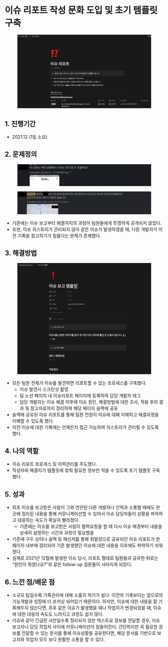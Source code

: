 # 이슈 리포트 작성 문화 도입 및 초기 템플릿 구축

<figure><img src="../../.gitbook/assets/image (71).png" alt=""><figcaption></figcaption></figure>

## 1. 진행기간

* 2021.12 (1일 소요)

## 2. 문제정의

<figure><img src="../../.gitbook/assets/image (2) (7).png" alt=""><figcaption></figcaption></figure>

<figure><img src="../../.gitbook/assets/image (14) (2).png" alt=""><figcaption></figcaption></figure>

* 기존에는 이슈 보고부터 해결까지의 과정이 팀원들에게 투명하게 공개되지 않았다.
* 또한, 이슈 히스토리가 관리되지 않아 같은 이슈가 발생하였을 때, 다른 개발자가 이전 기록을 참고하기가 힘들다는 문제가 존재했다.

## 3. 해결방법

<figure><img src="../../.gitbook/assets/image (3) (11).png" alt=""><figcaption></figcaption></figure>

* 모든 팀원 전체가 이슈를 발견하면 리포트할 수 있는 프로세스를 구축했다.
  * 이슈 발견시 스크린샷 촬영
  * 팀 노션 페이지 내 이슈리포트 페이지에 등록하여 담당 개발자 태그
  * 담당 개발자는 이슈 해결 이후에 이슈 원인, 해결방법에 대한 조사, 적용 후의 결과 및 참고자료까지 정리하여 해당 페이지 슬랙에 공유
* 슬랙에 공유된 이슈 리포트를 통해 팀원 전원이 이슈에 대해 이해하고 해결과정을 이해할 수 있도록 했다.
* 이전 이슈에 대한 기록에는 언제든지 접근 가능하여 히스토리가 관리될 수 있도록 했다.

## 4. 나의 역할

* 이슈 리포트 프로세스 및 이력관리를 주도했다.
* 작성자와 해결자가 템플릿에 맞춰 필요한 정보만 적을 수 있도록 초기 템플릿 구축했다.

## 5. 성과

* 최초 이슈를 보고받은 사람이 그와 연관된 다른 개발자나 인력과 소통할 때에도 한 곳에 정리된 내용을 통해 커뮤니케이션할 수 있어서 이슈 담당자들이 상황을 파악하고 대응하는 속도가 확실히 빨라졌다.
  * 기존에는 이슈를 보고받은 사람이 협력요청을 할 때 다시 이슈 배경부터 내용을 상세히 설명하는 시간과 과정이 필요했음
* 기존에 구두 상이나 슬랙 등 매신저를 통해 휘발성으로 공유되던 이슈 리포트가 한 페이지 내부에 정리되어 기존 발생했던 이슈에 대한 내용을 이후에도 파악하기 쉬워졌다.
* 실제로 2021년 12월에 발생한 이슈 당시, 리포트 형태로 팀원들과 공유한 뒤로는 “원인이 뭐였나요?”와 같은 follow-up 질문들이 사라지게 되었다.

## 6. 느낀 점/배운 점

* 소규모 팀일수록 기록관리에 대해 소홀히 하기가 쉽다. 이전의 기록보다는 앞으로의 기능개발과 성장에 더 포커싱 되어있기 때문이다. 하지만, 이슈에 대한 내용을 잘 기록해두지 않는다면, 추후 같은 이슈가 발생했을 때나 작업자가 변경되었을 때, 이슈에 대한 대응의 속도도 느려지고 과정도 쉽지 않다.
* 이슈와 같이 긴급한 사안일수록 정리되지 않은 텍스트로 정보를 전달할 경우, 이슈 보고자나 담당 작업자 사이에 커뮤니케이션이 힘들어진다. 간단하지만 꼭 필요한 정보를 전달할 수 있는 문서를 통해 이슈상황을 공유한다면, 해당 문서를 기반으로 보고자와 작업자 모두 보다 원활한 소통을 할 수 있다.
